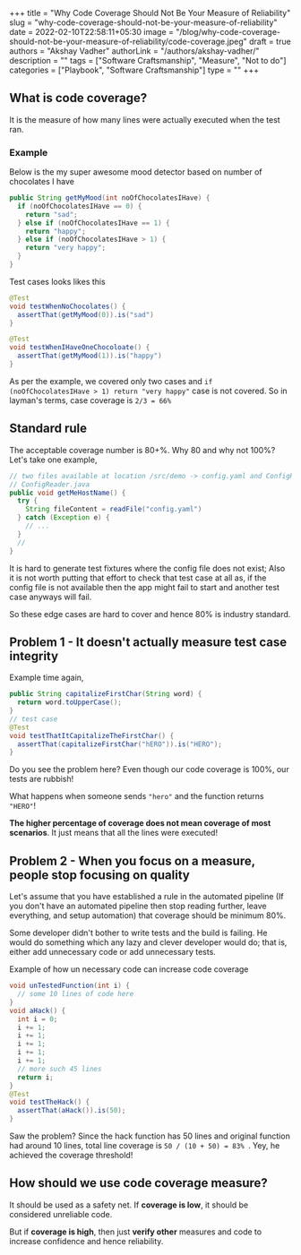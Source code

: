 +++
title = "Why Code Coverage Should Not Be Your Measure of Reliability"
slug = "why-code-coverage-should-not-be-your-measure-of-reliability"
date = 2022-02-10T22:58:11+05:30
image = "/blog/why-code-coverage-should-not-be-your-measure-of-reliability/code-coverage.jpeg"
draft = true
authors = "Akshay Vadher"
authorLink = "/authors/akshay-vadher/"
description = ""
tags = ["Software Craftsmanship", "Measure", "Not to do"]
categories = ["Playbook", "Software Craftsmanship"]
type = ""
+++

## What is code coverage?

It is the measure of how many lines were actually executed when the test ran.

### Example

Below is the my super awesome mood detector based on number of chocolates I have

```java
public String getMyMood(int noOfChocolatesIHave) {
  if (noOfChocolatesIHave == 0) {
    return "sad";
  } else if (noOfChocolatesIHave == 1) {
    return "happy";
  } else if (noOfChocolatesIHave > 1) {
    return "very happy";
  }
}
```

Test cases looks likes this

```java
@Test
void testWhenNoChocolates() {
  assertThat(getMyMood(0)).is("sad")
}

@Test
void testWhenIHaveOneChocoloate() {
  assertThat(getMyMood(1)).is("happy")
}
```

As per the example, we covered only two cases and `if (noOfChocolatesIHave > 1) return "very happy"` case is not covered. So in layman's terms, case coverage is `2/3 = 66%`

## Standard rule

The acceptable coverage number is 80+%. Why 80 and why not 100%? Let's take one example,

```java
// two files available at location /src/demo -> config.yaml and ConfigReader.java
// ConfigReader.java
public void getMeHostName() {
  try {
    String fileContent = readFile("config.yaml")
  } catch (Exception e) {
    // ...
  }
  //
}
```

It is hard to generate test fixtures where the config file does not exist; Also it is not worth putting that effort to check that test case at all as, if the config file is not available then the app might fail to start and another test case anyways will fail.

So these edge cases are hard to cover and hence 80% is industry standard.

## Problem 1 - It doesn't actually measure test case integrity

Example time again,

```java
public String capitalizeFirstChar(String word) {
  return word.toUpperCase();
}
// test case
@Test
void testThatItCapitalizeTheFirstChar() {
  assertThat(capitalizeFirstChar("hERO")).is("HERO");
}
```

Do you see the problem here? Even though our code coverage is 100%, our tests are rubbish!

What happens when someone sends `"hero"` and the function returns `"HERO"`!

**The higher percentage of coverage does not mean coverage of most scenarios**. It just means that all the lines were executed!

## Problem 2 - When you focus on a measure, people stop focusing on quality

Let's assume that you have established a rule in the automated pipeline (If you don't have an automated pipeline then stop reading further, leave everything, and setup automation) that coverage should be minimum 80%.

Some developer didn't bother to write tests and the build is failing. He would do something which any lazy and clever developer would do; that is, either add unnecessary code or add unnecessary tests.

Example of how un necessary code can increase code coverage

```java
void unTestedFunction(int i) {
  // some 10 lines of code here
}
void aHack() {
  int i = 0;
  i += 1;
  i += 1;
  i += 1;
  i += 1;
  i += 1;
  // more such 45 lines
  return i;
}
@Test
void testTheHack() {
  assertThat(aHack()).is(50);
}
```

Saw the problem? Since the hack function has 50 lines and original function had around 10 lines, total line coverage is `50 / (10 + 50) = 83% `. Yey, he achieved the coverage threshold!

## How should we use code coverage measure?

It should be used as a safety net.
If **coverage is low**, it should be considered unreliable code.

But if **coverage is high**, then just **verify other** measures and code to increase confidence and hence reliability.
